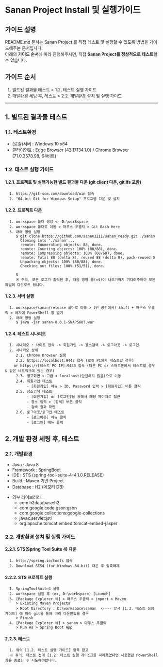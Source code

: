 # Sanan Project Install 및 실행가이드

## 가이드 설명
README.md 문서는 Sanan Project 를 직접 테스트 및 실행할 수 있도록 방법을 가이드해주는 문서입니다.   
아래의 **가이드 순서**에 따라 진행해주시면, 직접 **Sanan Project를 정상적으로 테스트**할 수 있습니다.

## 가이드 순서  
1. 빌드된 결과물 테스트 > 1.2. 테스트 실행 가이드  
2. 개발환경 세팅 후, 테스트 > 2.2. 개발환경 설치 및 실행 가이드

-------------------------------------------------------------------------------------------


## 1. 빌드된 결과물 테스트

### 1.1. 테스트환경
- (로컬)서버 : Windows 10 x64
- 클라이언트 : Edge Browser (42.17134.1.0) / Chrome Browser (71.0.3578.98, 64비트)

### 1.2. 테스트 실행 가이드
#### 1.2.1. 프로젝트 및 실행가능한 빌드 결과물 다운 (git client 다운, git lfs 포함)
      1. https://git-scm.com/download/win 접속
      2. "64-bit Git for Windows Setup" 프로그램 다운 및 설치

#### 1.2.2. 프로젝트 다운
      1. workspace 폴더 생성 <--D:\workspace
      2. workspace 폴더로 이동 > 마우스 우클릭 > Git Bash Here
      3. 아래 명령 실행
         $ git clone https://github.com/sanan1211/sanan_ready.git ./sanan
           Cloning into './sanan'...
           remote: Enumerating objects: 88, done.
           remote: Counting objects: 100% (88/88), done.
           remote: Compressing objects: 100% (68/68), done.
           remote: Total 88 (delta 8), reused 88 (delta 8), pack-reused 0
           Unpacking objects: 100% (88/88), done.
           Checking out files: 100% (51/51), done.
		
         $
         ※ 주의, 모든 로그가 출력된 후, 다음 명령 줄(=$)이 나오기까지 기다려주어야 모든 파일이 다운로드 됩니다. 
            	             
#### 1.2.3. 서버 실행
      1. workspace/sanan/release 폴더로 이동 > (빈 공간에서) Shift + 마우스 우클릭 > 여기에 PowerShell 창 열기
      2. 아래 명령 실행
         $ java -jar sanan-0.0.1-SNAPSHOT.war

#### 1.2.4. 테스트 시나리오
      1. 시나리오 : 사이트 접속 -> 회원가입 -> 장소검색 -> 로그아웃 -> 로그인
      2. 시나리오 상세 
         2.1. Chrome Browser 실행
         2.2. https://localhost:9443 접속 (로컬 PC에서 테스트할 경우)  
		or https://[테스트 PC IP]:9443 접속 (다른 PC or 스마트폰에서 테스트할 경우 & 같은 네트워크에 있는 경우)
         2.3. 경고화면 > 고급 > localhost(안전하지 않음)으로 이동
         2.4. 회원가입 테스트
              - [회원가입] 메뉴 > ID, Password 입력 > [회원가입] 버튼 클릭
         2.5. 장소검색 테스트
              - [회원가입] or [로그인]을 통해서 해당 페이지로 접근
              - 장소 입력 > [검색] 버튼 클릭
              - 검색 결과 확인
         2.6. 로그아웃/로그인 테스트
              - [로그아웃] 메뉴 클릭
              - [로그인] 메뉴 클릭

## 2. 개발 환경 세팅 후, 테스트

### 2.1. 개발환경

- Java : Java 8
- Framework : SpringBoot 
- IDE : STS (spring-tool-suite-4-4.1.0.RELEASE)
- Build : Maven 기반 Project
- Database : H2 (메모리 DB)
+ 외부 라이브러리
    - com.h2database:h2  
    - com.google.code.gson:gson  
    - com.google.collections:google-collections  
    - javax.servlet:jstl  
    - org.apache.tomcat.embed:tomcat-embed-jasper  



### 2.2. 개발환경 설치 및 실행 가이드

#### 2.2.1. STS(Spring Tool Suite 4) 다운
      1. http://spring.io/tools 접속
      2. Download STS4 (for Windows 64-bit) 다운 후 압축해제

#### 2.2.2. STS 프로젝트 실행
      1. SpringToolSuite4 실행
      2. workspace 설정 후 (ex, D:\workspace) [Launch]
      3. [Package Explorer 뷰] > 마우스 우클릭 > import > Maven
         > Existing Maven Projects  
         > Root Directory : D:\workspace\sanan  <---- 앞서 [1.3. 테스트 실행 가이드] 에 따라 git을 통해 미리 다운받았을 경우  
         > Finish  
      4. [Package Explorer 뷰] > sanan > 마우스 우클릭
         > Run As > Spring Boot App
     
#### 2.2.3. 테스트
      1. 위의 [1.2. 테스트 실행 가이드] 항목 참고
      ※ 주의, 테스트 전에 [1.2. 테스트 실행 가이드]를 따라했었다면 사용했던 PowerShell 창을 종료한 후 시도해야합니다.
